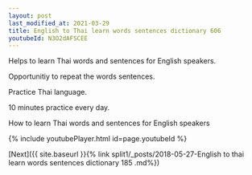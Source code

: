 ```yaml
---
layout: post
last_modified_at: 2021-03-29
title: English to Thai learn words sentences dictionary 606 
youtubeId: N3O2dAFSCEE
---
```

 
 
Helps to learn Thai words and sentences for English speakers.

Opportunitiy to repeat the words sentences. 

Practice Thai language. 
 
10 minutes practice every day. 
 
How to learn Thai words and sentences for English speakers 
 
{% include youtubePlayer.html id=page.youtubeId %}
 
 
[Next]({{ site.baseurl }}{% link  split1/_posts/2018-05-27-English to thai learn words sentences dictionary 185 .md%})
 
